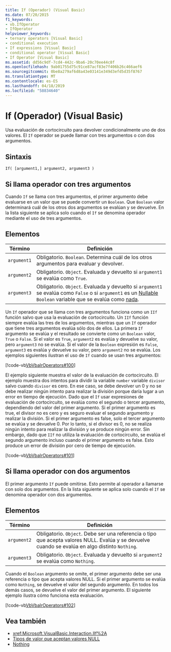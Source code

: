 ```yaml
---
title: If (Operador) (Visual Basic)
ms.date: 07/20/2015
f1_keywords:
- vb.IfOperator
- IfOperator
helpviewer_keywords:
- ternary operators [Visual Basic]
- conditional execution
- If expressions [Visual Basic]
- conditional operator [Visual Basic]
- If Operator [Visual Basic]
ms.assetid: dd56c9df-7cd4-442c-9ba6-20c70ee44c8f
ms.openlocfilehash: 9ab01755d75c91ce87acf83e7f406b26c466aef6
ms.sourcegitcommit: 0be8a279af6d8a43e03141e349d3efd5d35f8767
ms.translationtype: MT
ms.contentlocale: es-ES
ms.lasthandoff: 04/18/2019
ms.locfileid: "58834640"
---
```

# <a name="if-operator-visual-basic"></a>If (Operador) (Visual Basic)
Usa evaluación de cortocircuito para devolver condicionalmente uno de dos valores. El `If` operador se puede llamar con tres argumentos o con dos argumentos.  
  
## <a name="syntax"></a>Sintaxis  
  
```  
If( [argument1,] argument2, argument3 )  
```  
  
## <a name="if-operator-called-with-three-arguments"></a>Si llama operador con tres argumentos  
 Cuando `If` se llama con tres argumentos, el primer argumento debe evaluarse en un valor que se puede convertir un `Boolean`. Que `Boolean` valor determinará cuál de los otros dos argumentos se evalúan y se devuelve. En la lista siguiente se aplica solo cuando el `If` se denomina operador mediante el uso de tres argumentos.  
  
## <a name="parts"></a>Elementos  
  
|Término|Definición|  
|---|---|  
|`argument1`|Obligatorio. `Boolean`. Determina cuál de los otros argumentos para evaluar y devolver.|  
|`argument2`|Obligatorio. `Object`. Evaluada y devuelto si `argument1` se evalúa como `True`.|  
|`argument3`|Obligatorio. `Object`. Evaluada y devuelto si `argument1` se evalúa como `False` o si `argument1` es un [Nullable](../../../visual-basic/programming-guide/language-features/data-types/nullable-value-types.md) `Boolean` variable que se evalúa como [nada](../../../visual-basic/language-reference/nothing.md).|  
  
 Un `If` operador que se llama con tres argumentos funciona como un `IIf` función salvo que usa la evaluación de cortocircuito. Un `IIf` función siempre evalúa las tres de los argumentos, mientras que un `If` operador que tiene tres argumentos evalúa sólo dos de ellos. La primera `If` argumento se evalúa y el resultado se convierte como un `Boolean` valor, `True` o `False`. Si el valor es `True`, `argument2` es evalúa y devuelve su valor, pero `argument3` no se evalúa. Si el valor de la `Boolean` expresión es `False`, `argument3` es evalúa y devuelve su valor, pero `argument2` no se evalúa. Los ejemplos siguientes ilustran el uso de `If` cuando se usan tres argumentos:  
  
 [!code-vb[VbVbalrOperators#100](~/samples/snippets/visualbasic/VS_Snippets_VBCSharp/VbVbalrOperators/VB/Class4.vb#100)]  
  
 El ejemplo siguiente muestra el valor de la evaluación de cortocircuito. El ejemplo muestra dos intentos para dividir la variable `number` variable `divisor` salvo cuando `divisor` es cero. En ese caso, se debe devolver un 0 y no se debe realizar ningún intento para realizar la división porque daría lugar a un error en tiempo de ejecución. Dado que el `If` usar expresiones de evaluación de cortocircuito, se evalúa como el segundo o tercer argumento, dependiendo del valor del primer argumento. Si el primer argumento es true, el divisor no es cero y es seguro evaluar el segundo argumento y realizar la división. Si el primer argumento es false, solo el tercer argumento se evalúa y se devuelve 0. Por lo tanto, si el divisor es 0, no se realiza ningún intento para realizar la división y se produce ningún error. Sin embargo, dado que `IIf` no utiliza la evaluación de cortocircuito, se evalúa el segundo argumento incluso cuando el primer argumento es false. Esto produce un error de división por cero de tiempo de ejecución.  
  
 [!code-vb[VbVbalrOperators#101](~/samples/snippets/visualbasic/VS_Snippets_VBCSharp/VbVbalrOperators/VB/Class4.vb#101)]  
  
## <a name="if-operator-called-with-two-arguments"></a>Si llama operador con dos argumentos  
 El primer argumento `If` puede omitirse. Esto permite al operador a llamarse con solo dos argumentos. En la lista siguiente se aplica solo cuando el `If` se denomina operador con dos argumentos.  
  
## <a name="parts"></a>Elementos  
  
|Término|Definición|  
|---|---|  
|`argument2`|Obligatorio. `Object`. Debe ser una referencia o tipo que acepta valores NULL. Evalúa y se devuelve cuando se evalúa en algo distinto `Nothing`.|  
|`argument3`|Obligatorio. `Object`. Evaluada y devuelto si `argument2` se evalúa como `Nothing`.|  
  
 Cuando el `Boolean` argumento se omite, el primer argumento debe ser una referencia o tipo que acepta valores NULL. Si el primer argumento se evalúa como `Nothing`, se devuelve el valor del segundo argumento. En todos los demás casos, se devuelve el valor del primer argumento. El siguiente ejemplo ilustra cómo funciona esta evaluación.  
  
 [!code-vb[VbVbalrOperators#102](~/samples/snippets/visualbasic/VS_Snippets_VBCSharp/VbVbalrOperators/VB/Class4.vb#102)]  
  
## <a name="see-also"></a>Vea también

- <xref:Microsoft.VisualBasic.Interaction.IIf%2A>
- [Tipos de valor que aceptan valores NULL](../../../visual-basic/programming-guide/language-features/data-types/nullable-value-types.md)
- [Nothing](../../../visual-basic/language-reference/nothing.md)

